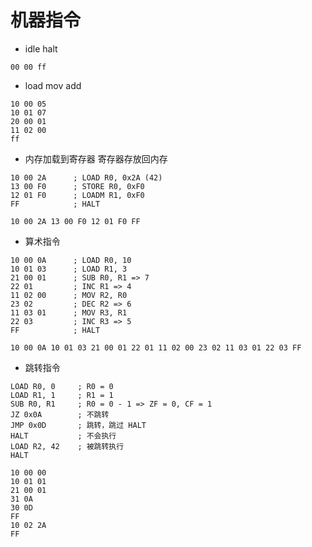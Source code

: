 # 机器指令

- idle halt

```text
00 00 ff
```

- load mov add

```text
10 00 05
10 01 07
20 00 01
11 02 00
ff
```

- 内存加载到寄存器 寄存器存放回内存

```text
10 00 2A      ; LOAD R0, 0x2A (42)
13 00 F0      ; STORE R0, 0xF0
12 01 F0      ; LOADM R1, 0xF0
FF            ; HALT
```

```text
10 00 2A 13 00 F0 12 01 F0 FF
```

- 算术指令

```text
10 00 0A      ; LOAD R0, 10
10 01 03      ; LOAD R1, 3
21 00 01      ; SUB R0, R1 => 7
22 01         ; INC R1 => 4
11 02 00      ; MOV R2, R0
23 02         ; DEC R2 => 6
11 03 01      ; MOV R3, R1
22 03         ; INC R3 => 5
FF            ; HALT
```

```text
10 00 0A 10 01 03 21 00 01 22 01 11 02 00 23 02 11 03 01 22 03 FF
```

- 跳转指令
```text
LOAD R0, 0     ; R0 = 0
LOAD R1, 1     ; R1 = 1
SUB R0, R1     ; R0 = 0 - 1 => ZF = 0, CF = 1
JZ 0x0A        ; 不跳转
JMP 0x0D       ; 跳转，跳过 HALT
HALT           ; 不会执行
LOAD R2, 42    ; 被跳转执行
HALT
```
```text
10 00 00
10 01 01
21 00 01
31 0A
30 0D
FF
10 02 2A
FF
```